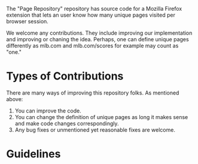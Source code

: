 The "Page Repository" repository has source code for a Mozilla Firefox extension that lets an user know how many unique pages
visited per browser session.  

We welcome any contributions.  They include improving our implementation and improving or chaning the idea.  Perhaps, one can 
define unique pages differently as mlb.com and mlb.com/scores for example may count as "one."

# Types of Contributions

There are many ways of improving this repository folks.  As mentioned above:
1. You can improve the code.
2. You can change the definition of unique pages as long it makes sense and make code changes correspondingly.
3. Any bug fixes or unmentioned yet reasonable fixes are welcome. 

# Guidelines
